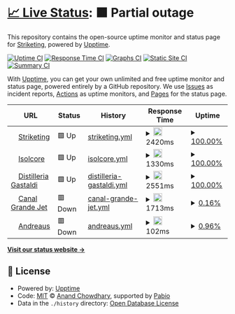 # [📈 Live Status](https://utm.striketing.com): <!--live status--> **🟧 Partial outage**

This repository contains the open-source uptime monitor and status page for [Striketing](https://utm.striketing.com), powered by [Upptime](https://github.com/upptime/upptime).

[![Uptime CI](https://github.com/Striketing/STR-UTM/workflows/Uptime%20CI/badge.svg)](https://github.com/Striketing/STR-UTM/actions?query=workflow%3A%22Uptime+CI%22)
[![Response Time CI](https://github.com/Striketing/STR-UTM/workflows/Response%20Time%20CI/badge.svg)](https://github.com/Striketing/STR-UTM/actions?query=workflow%3A%22Response+Time+CI%22)
[![Graphs CI](https://github.com/Striketing/STR-UTM/workflows/Graphs%20CI/badge.svg)](https://github.com/Striketing/STR-UTM/actions?query=workflow%3A%22Graphs+CI%22)
[![Static Site CI](https://github.com/Striketing/STR-UTM/workflows/Static%20Site%20CI/badge.svg)](https://github.com/Striketing/STR-UTM/actions?query=workflow%3A%22Static+Site+CI%22)
[![Summary CI](https://github.com/Striketing/STR-UTM/workflows/Summary%20CI/badge.svg)](https://github.com/Striketing/STR-UTM/actions?query=workflow%3A%22Summary+CI%22)

With [Upptime](https://upptime.js.org), you can get your own unlimited and free uptime monitor and status page, powered entirely by a GitHub repository. We use [Issues](https://github.com/Striketing/STR-UTM/issues) as incident reports, [Actions](https://github.com/Striketing/STR-UTM/actions) as uptime monitors, and [Pages](https://utm.striketing.com) for the status page.

<!--start: status pages-->
<!-- This summary is generated by Upptime (https://github.com/upptime/upptime) -->
<!-- Do not edit this manually, your changes will be overwritten -->
<!-- prettier-ignore -->
| URL | Status | History | Response Time | Uptime |
| --- | ------ | ------- | ------------- | ------ |
| <img alt="" src="https://icons.duckduckgo.com/ip3/www.striketing.com.ico" height="13"> [Striketing](https://www.striketing.com) | 🟩 Up | [striketing.yml](https://github.com/Striketing/STR-UTM/commits/HEAD/history/striketing.yml) | <details><summary><img alt="Response time graph" src="./graphs/striketing/response-time-week.png" height="20"> 2420ms</summary><br><a href="https://utm.striketing.com/history/striketing"><img alt="Response time 2420" src="https://img.shields.io/endpoint?url=https%3A%2F%2Fraw.githubusercontent.com%2FStriketing%2FSTR-UTM%2FHEAD%2Fapi%2Fstriketing%2Fresponse-time.json"></a><br><a href="https://utm.striketing.com/history/striketing"><img alt="24-hour response time 2420" src="https://img.shields.io/endpoint?url=https%3A%2F%2Fraw.githubusercontent.com%2FStriketing%2FSTR-UTM%2FHEAD%2Fapi%2Fstriketing%2Fresponse-time-day.json"></a><br><a href="https://utm.striketing.com/history/striketing"><img alt="7-day response time 2420" src="https://img.shields.io/endpoint?url=https%3A%2F%2Fraw.githubusercontent.com%2FStriketing%2FSTR-UTM%2FHEAD%2Fapi%2Fstriketing%2Fresponse-time-week.json"></a><br><a href="https://utm.striketing.com/history/striketing"><img alt="30-day response time 2420" src="https://img.shields.io/endpoint?url=https%3A%2F%2Fraw.githubusercontent.com%2FStriketing%2FSTR-UTM%2FHEAD%2Fapi%2Fstriketing%2Fresponse-time-month.json"></a><br><a href="https://utm.striketing.com/history/striketing"><img alt="1-year response time 2420" src="https://img.shields.io/endpoint?url=https%3A%2F%2Fraw.githubusercontent.com%2FStriketing%2FSTR-UTM%2FHEAD%2Fapi%2Fstriketing%2Fresponse-time-year.json"></a></details> | <details><summary><a href="https://utm.striketing.com/history/striketing">100.00%</a></summary><a href="https://utm.striketing.com/history/striketing"><img alt="All-time uptime 100.00%" src="https://img.shields.io/endpoint?url=https%3A%2F%2Fraw.githubusercontent.com%2FStriketing%2FSTR-UTM%2FHEAD%2Fapi%2Fstriketing%2Fuptime.json"></a><br><a href="https://utm.striketing.com/history/striketing"><img alt="24-hour uptime 100.00%" src="https://img.shields.io/endpoint?url=https%3A%2F%2Fraw.githubusercontent.com%2FStriketing%2FSTR-UTM%2FHEAD%2Fapi%2Fstriketing%2Fuptime-day.json"></a><br><a href="https://utm.striketing.com/history/striketing"><img alt="7-day uptime 100.00%" src="https://img.shields.io/endpoint?url=https%3A%2F%2Fraw.githubusercontent.com%2FStriketing%2FSTR-UTM%2FHEAD%2Fapi%2Fstriketing%2Fuptime-week.json"></a><br><a href="https://utm.striketing.com/history/striketing"><img alt="30-day uptime 100.00%" src="https://img.shields.io/endpoint?url=https%3A%2F%2Fraw.githubusercontent.com%2FStriketing%2FSTR-UTM%2FHEAD%2Fapi%2Fstriketing%2Fuptime-month.json"></a><br><a href="https://utm.striketing.com/history/striketing"><img alt="1-year uptime 100.00%" src="https://img.shields.io/endpoint?url=https%3A%2F%2Fraw.githubusercontent.com%2FStriketing%2FSTR-UTM%2FHEAD%2Fapi%2Fstriketing%2Fuptime-year.json"></a></details>
| <img alt="" src="https://icons.duckduckgo.com/ip3/www.isolcore.com.ico" height="13"> [Isolcore](https://www.isolcore.com) | 🟩 Up | [isolcore.yml](https://github.com/Striketing/STR-UTM/commits/HEAD/history/isolcore.yml) | <details><summary><img alt="Response time graph" src="./graphs/isolcore/response-time-week.png" height="20"> 1330ms</summary><br><a href="https://utm.striketing.com/history/isolcore"><img alt="Response time 1330" src="https://img.shields.io/endpoint?url=https%3A%2F%2Fraw.githubusercontent.com%2FStriketing%2FSTR-UTM%2FHEAD%2Fapi%2Fisolcore%2Fresponse-time.json"></a><br><a href="https://utm.striketing.com/history/isolcore"><img alt="24-hour response time 1330" src="https://img.shields.io/endpoint?url=https%3A%2F%2Fraw.githubusercontent.com%2FStriketing%2FSTR-UTM%2FHEAD%2Fapi%2Fisolcore%2Fresponse-time-day.json"></a><br><a href="https://utm.striketing.com/history/isolcore"><img alt="7-day response time 1330" src="https://img.shields.io/endpoint?url=https%3A%2F%2Fraw.githubusercontent.com%2FStriketing%2FSTR-UTM%2FHEAD%2Fapi%2Fisolcore%2Fresponse-time-week.json"></a><br><a href="https://utm.striketing.com/history/isolcore"><img alt="30-day response time 1330" src="https://img.shields.io/endpoint?url=https%3A%2F%2Fraw.githubusercontent.com%2FStriketing%2FSTR-UTM%2FHEAD%2Fapi%2Fisolcore%2Fresponse-time-month.json"></a><br><a href="https://utm.striketing.com/history/isolcore"><img alt="1-year response time 1330" src="https://img.shields.io/endpoint?url=https%3A%2F%2Fraw.githubusercontent.com%2FStriketing%2FSTR-UTM%2FHEAD%2Fapi%2Fisolcore%2Fresponse-time-year.json"></a></details> | <details><summary><a href="https://utm.striketing.com/history/isolcore">100.00%</a></summary><a href="https://utm.striketing.com/history/isolcore"><img alt="All-time uptime 100.00%" src="https://img.shields.io/endpoint?url=https%3A%2F%2Fraw.githubusercontent.com%2FStriketing%2FSTR-UTM%2FHEAD%2Fapi%2Fisolcore%2Fuptime.json"></a><br><a href="https://utm.striketing.com/history/isolcore"><img alt="24-hour uptime 100.00%" src="https://img.shields.io/endpoint?url=https%3A%2F%2Fraw.githubusercontent.com%2FStriketing%2FSTR-UTM%2FHEAD%2Fapi%2Fisolcore%2Fuptime-day.json"></a><br><a href="https://utm.striketing.com/history/isolcore"><img alt="7-day uptime 100.00%" src="https://img.shields.io/endpoint?url=https%3A%2F%2Fraw.githubusercontent.com%2FStriketing%2FSTR-UTM%2FHEAD%2Fapi%2Fisolcore%2Fuptime-week.json"></a><br><a href="https://utm.striketing.com/history/isolcore"><img alt="30-day uptime 100.00%" src="https://img.shields.io/endpoint?url=https%3A%2F%2Fraw.githubusercontent.com%2FStriketing%2FSTR-UTM%2FHEAD%2Fapi%2Fisolcore%2Fuptime-month.json"></a><br><a href="https://utm.striketing.com/history/isolcore"><img alt="1-year uptime 100.00%" src="https://img.shields.io/endpoint?url=https%3A%2F%2Fraw.githubusercontent.com%2FStriketing%2FSTR-UTM%2FHEAD%2Fapi%2Fisolcore%2Fuptime-year.json"></a></details>
| <img alt="" src="https://icons.duckduckgo.com/ip3/www.distilleriagastaldi.com.ico" height="13"> [Distilleria Gastaldi](https://www.distilleriagastaldi.com) | 🟩 Up | [distilleria-gastaldi.yml](https://github.com/Striketing/STR-UTM/commits/HEAD/history/distilleria-gastaldi.yml) | <details><summary><img alt="Response time graph" src="./graphs/distilleria-gastaldi/response-time-week.png" height="20"> 2551ms</summary><br><a href="https://utm.striketing.com/history/distilleria-gastaldi"><img alt="Response time 2551" src="https://img.shields.io/endpoint?url=https%3A%2F%2Fraw.githubusercontent.com%2FStriketing%2FSTR-UTM%2FHEAD%2Fapi%2Fdistilleria-gastaldi%2Fresponse-time.json"></a><br><a href="https://utm.striketing.com/history/distilleria-gastaldi"><img alt="24-hour response time 2551" src="https://img.shields.io/endpoint?url=https%3A%2F%2Fraw.githubusercontent.com%2FStriketing%2FSTR-UTM%2FHEAD%2Fapi%2Fdistilleria-gastaldi%2Fresponse-time-day.json"></a><br><a href="https://utm.striketing.com/history/distilleria-gastaldi"><img alt="7-day response time 2551" src="https://img.shields.io/endpoint?url=https%3A%2F%2Fraw.githubusercontent.com%2FStriketing%2FSTR-UTM%2FHEAD%2Fapi%2Fdistilleria-gastaldi%2Fresponse-time-week.json"></a><br><a href="https://utm.striketing.com/history/distilleria-gastaldi"><img alt="30-day response time 2551" src="https://img.shields.io/endpoint?url=https%3A%2F%2Fraw.githubusercontent.com%2FStriketing%2FSTR-UTM%2FHEAD%2Fapi%2Fdistilleria-gastaldi%2Fresponse-time-month.json"></a><br><a href="https://utm.striketing.com/history/distilleria-gastaldi"><img alt="1-year response time 2551" src="https://img.shields.io/endpoint?url=https%3A%2F%2Fraw.githubusercontent.com%2FStriketing%2FSTR-UTM%2FHEAD%2Fapi%2Fdistilleria-gastaldi%2Fresponse-time-year.json"></a></details> | <details><summary><a href="https://utm.striketing.com/history/distilleria-gastaldi">100.00%</a></summary><a href="https://utm.striketing.com/history/distilleria-gastaldi"><img alt="All-time uptime 100.00%" src="https://img.shields.io/endpoint?url=https%3A%2F%2Fraw.githubusercontent.com%2FStriketing%2FSTR-UTM%2FHEAD%2Fapi%2Fdistilleria-gastaldi%2Fuptime.json"></a><br><a href="https://utm.striketing.com/history/distilleria-gastaldi"><img alt="24-hour uptime 100.00%" src="https://img.shields.io/endpoint?url=https%3A%2F%2Fraw.githubusercontent.com%2FStriketing%2FSTR-UTM%2FHEAD%2Fapi%2Fdistilleria-gastaldi%2Fuptime-day.json"></a><br><a href="https://utm.striketing.com/history/distilleria-gastaldi"><img alt="7-day uptime 100.00%" src="https://img.shields.io/endpoint?url=https%3A%2F%2Fraw.githubusercontent.com%2FStriketing%2FSTR-UTM%2FHEAD%2Fapi%2Fdistilleria-gastaldi%2Fuptime-week.json"></a><br><a href="https://utm.striketing.com/history/distilleria-gastaldi"><img alt="30-day uptime 100.00%" src="https://img.shields.io/endpoint?url=https%3A%2F%2Fraw.githubusercontent.com%2FStriketing%2FSTR-UTM%2FHEAD%2Fapi%2Fdistilleria-gastaldi%2Fuptime-month.json"></a><br><a href="https://utm.striketing.com/history/distilleria-gastaldi"><img alt="1-year uptime 100.00%" src="https://img.shields.io/endpoint?url=https%3A%2F%2Fraw.githubusercontent.com%2FStriketing%2FSTR-UTM%2FHEAD%2Fapi%2Fdistilleria-gastaldi%2Fuptime-year.json"></a></details>
| <img alt="" src="https://icons.duckduckgo.com/ip3/www.canalgrandejet.com.ico" height="13"> [Canal Grande Jet](https://www.canalgrandejet.com) | 🟥 Down | [canal-grande-jet.yml](https://github.com/Striketing/STR-UTM/commits/HEAD/history/canal-grande-jet.yml) | <details><summary><img alt="Response time graph" src="./graphs/canal-grande-jet/response-time-week.png" height="20"> 1713ms</summary><br><a href="https://utm.striketing.com/history/canal-grande-jet"><img alt="Response time 1713" src="https://img.shields.io/endpoint?url=https%3A%2F%2Fraw.githubusercontent.com%2FStriketing%2FSTR-UTM%2FHEAD%2Fapi%2Fcanal-grande-jet%2Fresponse-time.json"></a><br><a href="https://utm.striketing.com/history/canal-grande-jet"><img alt="24-hour response time 1713" src="https://img.shields.io/endpoint?url=https%3A%2F%2Fraw.githubusercontent.com%2FStriketing%2FSTR-UTM%2FHEAD%2Fapi%2Fcanal-grande-jet%2Fresponse-time-day.json"></a><br><a href="https://utm.striketing.com/history/canal-grande-jet"><img alt="7-day response time 1713" src="https://img.shields.io/endpoint?url=https%3A%2F%2Fraw.githubusercontent.com%2FStriketing%2FSTR-UTM%2FHEAD%2Fapi%2Fcanal-grande-jet%2Fresponse-time-week.json"></a><br><a href="https://utm.striketing.com/history/canal-grande-jet"><img alt="30-day response time 1713" src="https://img.shields.io/endpoint?url=https%3A%2F%2Fraw.githubusercontent.com%2FStriketing%2FSTR-UTM%2FHEAD%2Fapi%2Fcanal-grande-jet%2Fresponse-time-month.json"></a><br><a href="https://utm.striketing.com/history/canal-grande-jet"><img alt="1-year response time 1713" src="https://img.shields.io/endpoint?url=https%3A%2F%2Fraw.githubusercontent.com%2FStriketing%2FSTR-UTM%2FHEAD%2Fapi%2Fcanal-grande-jet%2Fresponse-time-year.json"></a></details> | <details><summary><a href="https://utm.striketing.com/history/canal-grande-jet">0.16%</a></summary><a href="https://utm.striketing.com/history/canal-grande-jet"><img alt="All-time uptime 0.16%" src="https://img.shields.io/endpoint?url=https%3A%2F%2Fraw.githubusercontent.com%2FStriketing%2FSTR-UTM%2FHEAD%2Fapi%2Fcanal-grande-jet%2Fuptime.json"></a><br><a href="https://utm.striketing.com/history/canal-grande-jet"><img alt="24-hour uptime 0.16%" src="https://img.shields.io/endpoint?url=https%3A%2F%2Fraw.githubusercontent.com%2FStriketing%2FSTR-UTM%2FHEAD%2Fapi%2Fcanal-grande-jet%2Fuptime-day.json"></a><br><a href="https://utm.striketing.com/history/canal-grande-jet"><img alt="7-day uptime 0.16%" src="https://img.shields.io/endpoint?url=https%3A%2F%2Fraw.githubusercontent.com%2FStriketing%2FSTR-UTM%2FHEAD%2Fapi%2Fcanal-grande-jet%2Fuptime-week.json"></a><br><a href="https://utm.striketing.com/history/canal-grande-jet"><img alt="30-day uptime 0.16%" src="https://img.shields.io/endpoint?url=https%3A%2F%2Fraw.githubusercontent.com%2FStriketing%2FSTR-UTM%2FHEAD%2Fapi%2Fcanal-grande-jet%2Fuptime-month.json"></a><br><a href="https://utm.striketing.com/history/canal-grande-jet"><img alt="1-year uptime 0.16%" src="https://img.shields.io/endpoint?url=https%3A%2F%2Fraw.githubusercontent.com%2FStriketing%2FSTR-UTM%2FHEAD%2Fapi%2Fcanal-grande-jet%2Fuptime-year.json"></a></details>
| <img alt="" src="https://icons.duckduckgo.com/ip3/andreaus.com.com.ico" height="13"> [Andreaus](https://andreaus.com.com) | 🟥 Down | [andreaus.yml](https://github.com/Striketing/STR-UTM/commits/HEAD/history/andreaus.yml) | <details><summary><img alt="Response time graph" src="./graphs/andreaus/response-time-week.png" height="20"> 102ms</summary><br><a href="https://utm.striketing.com/history/andreaus"><img alt="Response time 102" src="https://img.shields.io/endpoint?url=https%3A%2F%2Fraw.githubusercontent.com%2FStriketing%2FSTR-UTM%2FHEAD%2Fapi%2Fandreaus%2Fresponse-time.json"></a><br><a href="https://utm.striketing.com/history/andreaus"><img alt="24-hour response time 102" src="https://img.shields.io/endpoint?url=https%3A%2F%2Fraw.githubusercontent.com%2FStriketing%2FSTR-UTM%2FHEAD%2Fapi%2Fandreaus%2Fresponse-time-day.json"></a><br><a href="https://utm.striketing.com/history/andreaus"><img alt="7-day response time 102" src="https://img.shields.io/endpoint?url=https%3A%2F%2Fraw.githubusercontent.com%2FStriketing%2FSTR-UTM%2FHEAD%2Fapi%2Fandreaus%2Fresponse-time-week.json"></a><br><a href="https://utm.striketing.com/history/andreaus"><img alt="30-day response time 102" src="https://img.shields.io/endpoint?url=https%3A%2F%2Fraw.githubusercontent.com%2FStriketing%2FSTR-UTM%2FHEAD%2Fapi%2Fandreaus%2Fresponse-time-month.json"></a><br><a href="https://utm.striketing.com/history/andreaus"><img alt="1-year response time 102" src="https://img.shields.io/endpoint?url=https%3A%2F%2Fraw.githubusercontent.com%2FStriketing%2FSTR-UTM%2FHEAD%2Fapi%2Fandreaus%2Fresponse-time-year.json"></a></details> | <details><summary><a href="https://utm.striketing.com/history/andreaus">0.96%</a></summary><a href="https://utm.striketing.com/history/andreaus"><img alt="All-time uptime 0.96%" src="https://img.shields.io/endpoint?url=https%3A%2F%2Fraw.githubusercontent.com%2FStriketing%2FSTR-UTM%2FHEAD%2Fapi%2Fandreaus%2Fuptime.json"></a><br><a href="https://utm.striketing.com/history/andreaus"><img alt="24-hour uptime 0.96%" src="https://img.shields.io/endpoint?url=https%3A%2F%2Fraw.githubusercontent.com%2FStriketing%2FSTR-UTM%2FHEAD%2Fapi%2Fandreaus%2Fuptime-day.json"></a><br><a href="https://utm.striketing.com/history/andreaus"><img alt="7-day uptime 0.96%" src="https://img.shields.io/endpoint?url=https%3A%2F%2Fraw.githubusercontent.com%2FStriketing%2FSTR-UTM%2FHEAD%2Fapi%2Fandreaus%2Fuptime-week.json"></a><br><a href="https://utm.striketing.com/history/andreaus"><img alt="30-day uptime 0.96%" src="https://img.shields.io/endpoint?url=https%3A%2F%2Fraw.githubusercontent.com%2FStriketing%2FSTR-UTM%2FHEAD%2Fapi%2Fandreaus%2Fuptime-month.json"></a><br><a href="https://utm.striketing.com/history/andreaus"><img alt="1-year uptime 0.96%" src="https://img.shields.io/endpoint?url=https%3A%2F%2Fraw.githubusercontent.com%2FStriketing%2FSTR-UTM%2FHEAD%2Fapi%2Fandreaus%2Fuptime-year.json"></a></details>

<!--end: status pages-->

[**Visit our status website →**](https://utm.striketing.com)

## 📄 License

- Powered by: [Upptime](https://github.com/upptime/upptime)
- Code: [MIT](./LICENSE) © [Anand Chowdhary](https://anandchowdhary.com), supported by [Pabio](https://pabio.com)
- Data in the `./history` directory: [Open Database License](https://opendatacommons.org/licenses/odbl/1-0/)
